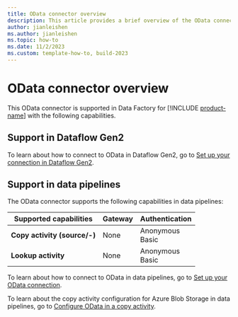 ```yaml
---
title: OData connector overview
description: This article provides a brief overview of the OData connector.
author: jianleishen
ms.author: jianleishen
ms.topic: how-to
ms.date: 11/2/2023
ms.custom: template-how-to, build-2023
---
```


# OData connector overview

This OData connector is supported in Data Factory for [!INCLUDE [product-name](../includes/product-name.md)] with the following capabilities.

## Support in Dataflow Gen2

To learn about how to connect to OData in Dataflow Gen2, go to [Set up your connection in Dataflow Gen2](connector-odata.md#set-up-your-connection-in-dataflow-gen2).

## Support in data pipelines

The OData connector supports the following capabilities in data pipelines:

| Supported capabilities | Gateway | Authentication |
| --- | --- | ---|
| **Copy activity (source/-)** | None | Anonymous<br> Basic |
| **Lookup activity** | None | Anonymous<br> Basic |

To learn about how to connect to OData in data pipelines, go to [Set up your OData connection](connector-odata.md#set-up-your-connection-in-a-data-pipeline).

To learn about the copy activity configuration for Azure Blob Storage in data pipelines, go to [Configure OData in a copy activity](connector-odata-copy-activity.md).